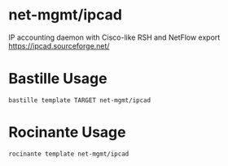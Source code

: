 # net-mgmt/ipcad
IP accounting daemon with Cisco-like RSH and NetFlow export
https://ipcad.sourceforge.net/

# Bastille Usage
```shell
bastille template TARGET net-mgmt/ipcad
```

# Rocinante Usage
```shell
rocinante template net-mgmt/ipcad
```
